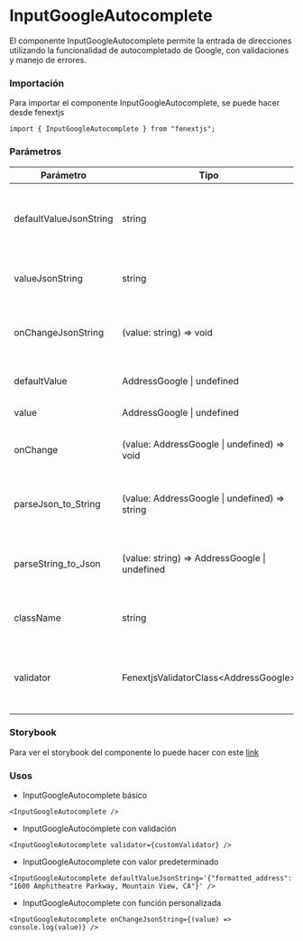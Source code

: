 # InputGoogleAutocomplete

El componente InputGoogleAutocomplete permite la entrada de direcciones utilizando la funcionalidad de autocompletado de Google, con validaciones y manejo de errores.

### Importación

Para importar el componente InputGoogleAutocomplete, se puede hacer desde fenextjs

```tsx copy
import { InputGoogleAutocomplete } from "fenextjs";
```

### Parámetros

| Parámetro              | Tipo                                           | Requerido | Default                | Descripcion                                                                |
| ---------------------- | ---------------------------------------------- | --------- | ---------------------- | -------------------------------------------------------------------------- |
| defaultValueJsonString | string                                         | no        | undefined              | Valor predeterminado en formato JSON string para la dirección.             |
| valueJsonString        | string                                         | no        | undefined              | Valor actual en formato JSON string para la dirección.                     |
| onChangeJsonString     | (value: string) =\> void                       | no        | undefined              | Función que se ejecuta cuando el valor en formato JSON string cambia.      |
| defaultValue           | AddressGoogle \| undefined                     | no        | undefined              | El valor predeterminado del input.                                         |
| value                  | AddressGoogle \| undefined                     | no        | undefined              | El valor actual del input.                                                 |
| onChange               | (value: AddressGoogle \| undefined) =\> void   | no        | undefined              | Función que se ejecuta cuando cambia el valor de la dirección.             |
| parseJson_to_String    | (value: AddressGoogle \| undefined) =\> string | no        | parseAddress_to_String | Función que convierte el objeto de dirección a string.                     |
| parseString_to_Json    | (value: string) =\> AddressGoogle \| undefined | no        | parseString_to_Address | Función que convierte un string a un objeto de dirección.                  |
| className              | string                                         | no        | ''                     | Clase CSS para personalizar el contenedor del input.                       |
| validator              | FenextjsValidatorClass\<AddressGoogle\>        | no        | undefined              | Instancia de FenextjsValidator para validaciones personalizadas del input. |

### Storybook

Para ver el storybook del componente lo puede hacer con este [link](https://fenextjs-component-storybook.vercel.app/?path=/story/input-google-autocomplete--index)

### Usos

- InputGoogleAutocomplete básico

```tsx copy
<InputGoogleAutocomplete />
```

- InputGoogleAutocomplete con validación

```tsx copy
<InputGoogleAutocomplete validator={customValidator} />
```

- InputGoogleAutocomplete con valor predeterminado

```tsx copy
<InputGoogleAutocomplete defaultValueJsonString='{"formatted_address": "1600 Amphitheatre Parkway, Mountain View, CA"}' />
```

- InputGoogleAutocomplete con función personalizada

```tsx copy
<InputGoogleAutocomplete onChangeJsonString={(value) => console.log(value)} />
```
